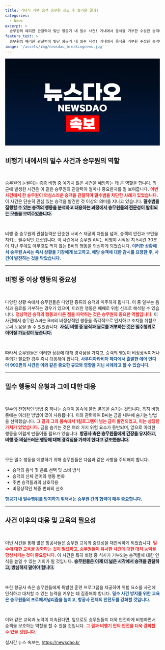 ```yaml
---
title: 기내식 거부 승객 승무원 신고 후 놀라운 결과!
categories:
  - News
excerpt: >
  승무원의 예리한 관찰력이 빛난 항공기 내 밀수 사건! 기내에서 음식을 거부한 수상한 승객이 금 밀수범으로 드러나면서 긴장감이 감도는 비행이 되었습니다. 자세한 내용은 클릭하여 확인하세요!
feature_text: >
  승무원의 예리한 관찰력이 빛난 항공기 내 밀수 사건! 기내에서 음식을 거부한 수상한 승객이 금 밀수범으로 드러나면서 긴장감이 감도는 비행이 되었습니다. 자세한 내용은 클릭하여 확인하세요!
image: '/assets/img/newsdao_breakingnews.jpg'
---
```


<p><img src="/assets/img/newsdao_breakingnews.jpg" alt="cryptoinkorea 속보" /></p>

<h2 data-ke-size="size26">비행기 내에서의 밀수 사건과 승무원의 역할</h2>

<p data-ke-size="size16">&nbsp;</p>

<p>승무원의 눈썰미는 종종 비행 중 예기치 않은 사건을 예방하는 데 큰 역할을 합니다. 최근에 발생한 사건은 이 같은 승무원의 관찰력이 얼마나 중요한지를 잘 보여줍니다. <b><span style="color: #ee2323;">이번 사건에서 한 승무원이 의심스러운 승객을 관찰하여 밀수범을 차단한 사례가 있었습니다.</span></b> 이 사건은 단순히 관심 있는 승객을 발견한 것 이상의 의미를 지니고 있습니다. <b><span style="background-color: #21538527;">밀수범을 집행할 수 있는 승객의 행동을 분석하고 대응하는 과정에서 승무원들의 전문성이 발휘되는 모습을 보여주었습니다.</span></b> </p>

<p data-ke-size="size16">&nbsp;</p>

<p>비행 중 승무원의 관찰능력은 단순한 서비스 제공의 차원을 넘어, 승객의 안전과 보안을 지키는 필수적인 요소입니다. 이 사건에서 승무원 A씨는 비행이 시작된 지 5시간 30분이 지난 후에도 아무것도 먹지 않는 B씨의 행동을 의심하게 되었습니다. <b><span style="color: #1a5490;">이러한 상황에서 승무원 A씨는 즉시 상황을 기장에게 보고하고, 해당 승객에 대한 감시를 요청한 후, 사건이 발전하는 것을 막았습니다.</span></b> </p>

<hr>

<h2 data-ke-size="size26">비행 중 이상 행동의 중요성</h2>

<p data-ke-size="size16">&nbsp;</p>

<p>다양한 상황 속에서 승무원들은 다양한 종류의 승객과 마주하게 됩니다. 이 중 일부는 음식과 음료를 거부하는 경우가 있으며, 이러한 행동은 때때로 위험 신호로 해석될 수 있습니다. <b><span style="color: #ee2323;">정상적인 승객의 행동과 다른 점을 파악하는 것은 승무원의 중요한 역할입니다.</span></b> 이 사건에서 승무원 A씨는 B씨의 비정상적인 행동을 즉각적으로 인지하고 조치를 취함으로써 도움을 줄 수 있었습니다. <b><span style="background-color: #21538527;">사실, 비행 중 음식과 음료를 거부하는 것은 밀수행위로 이어질 가능성이 높습니다.</span></b></p>

<p data-ke-size="size16">&nbsp;</p>

<p>따라서 승무원들은 이러한 상황에 대해 경각심을 가지고, 승객의 행동이 비정상적이거나 주의가 필요한 경우 즉시 대응해야 합니다. <b><span style="color: #1a5490;">사우디아라비아 제다에서 출발한 에어 인디아 992편의 사건은 이와 같은 중요한 규모와 영향을 지닌 사례라고 할 수 있습니다.</span></b> </p>

<hr>

<h2 data-ke-size="size26">밀수 행동의 유형과 그에 대한 대응</h2>

<p data-ke-size="size16">&nbsp;</p>

<p>밀수의 전형적인 방법 중 하나는 승객이 몸속에 불법 품목을 숨기는 것입니다. 특히 비행 중에는 이러한 방법이 많이 사용됩니다. 이와 관련하여 B씨는 금을 내부에 숨기는 방법을 선택했습니다. <b><span style="color: #ee2323;">그 결과 그의 몸속에서 1킬로그램이 넘는 금이 발견되었고, 이는 상당한 가치가 있었습니다.</span></b> 금을 숨기는 것은 여러 가지 위험 요소가 동반되며, 앞으로 이러한 행동을 어렵게 만들어줄 필요가 있습니다. <b><span style="background-color: #21538527;">항공사 측은 승무원들에게 긴장을 유지하고, 비행 중 의심스러운 행동에 대해 경각심을 가져야 한다고 강조했습니다.</span></b> </p>

<p data-ke-size="size16">&nbsp;</p>

<p>모든 밀수 행동을 예방하기 위해 승무원들은 다음과 같은 사항을 주의해야 합니다. <ul> <li> 승객의 음식 및 음료 선택 및 소비 방식 </li> <li> 승객의 신체 언어와 행동 변화 </li> <li> 주변 승객들과의 상호작용 </li> <li> 비정상적인 체중 변화의 신호 </li> </ul> <b><span style="color: #1a5490;">항공기 내 밀수행위를 방지하기 위해서는 승무원 간의 협력이 매우 중요합니다.</span></b></p>

<hr>

<h2 data-ke-size="size26">사건 이후의 대응 및 교육의 필요성</h2>

<p data-ke-size="size16">&nbsp;</p>

<p>이번 사건을 통해 많은 항공사들은 승무원 교육의 중요성을 재인식하게 되었습니다. <b><span style="color: #ee2323;">밀수에 대한 교육을 강화하는 것이 필요하고, 승무원들이 유사한 사건에 대한 대처 능력을 향상시키는 것이 중요합니다.</span></b> 이 사건은 특히 비행 중 식사가 거부되는 승객들에 대한 인식을 높일 수 있는 기회가 될 것입니다. <b><span style="background-color: #21538527;">승무원들은 이제 더 넓은 시각에서 승객을 관찰하고, 방심하지 말아야 합니다.</span></b></p>

<p data-ke-size="size16">&nbsp;</p>

<p>또한 항공사 측은 승무원들에게 특별한 훈련 프로그램을 제공하여 위험 요소를 사전에 인식하고 대처할 수 있는 능력을 키우는 데 집중해야 합니다. <b><span style="color: #1a5490;">밀수 사건 방지를 위한 교육은 승무원들의 프로페셔널리즘을 높이고, 항공사 전체의 안전도를 강화할 것입니다.</span></b></p>

<p data-ke-size="size16">&nbsp;</p> 

<p>이와 같은 교육과 노력이 지속된다면, 앞으로도 승무원들이 더욱 안전하게 비행하면서 승객을 보호하는 역할을 할 수 있을 것입니다. <b><span style="color: #ee2323;">그 결과 비행기 안의 안전을 더욱 강화할 수 있을 것입니다.</span></b></p>
실시간 뉴스 속보는, <a href="https://newsdao.kr" rel="dofollow">https://newsdao.kr</a>


